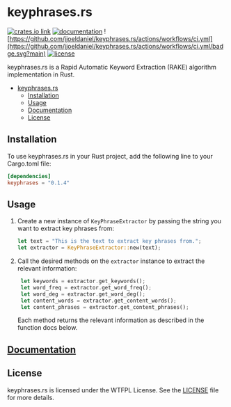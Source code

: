 # keyphrases.rs

[![crates.io link](https://shields.io/crates/v/keyphrases)](https://crates.io/crates/keyphrases) [![documentation](https://img.shields.io/docsrs/keyphrases)](https://docs.rs/keyphrases/) ![https://github.com/jjoeldaniel/keyphrases.rs/actions/workflows/ci.yml](https://github.com/jjoeldaniel/keyphrases.rs/actions/workflows/ci.yml/badge.svg?main) [![license](https://img.shields.io/crates/l/keyphrases)](https://github.com/jjoeldaniel/keyphrases.rs/blob/main/LICENSE)

keyphrases.rs is a Rapid Automatic Keyword Extraction (RAKE) algorithm implementation in Rust.

- [keyphrases.rs](#keyphrasesrs)
  - [Installation](#installation)
  - [Usage](#usage)
  - [Documentation](#documentation)
  - [License](#license)

## Installation

To use keyphrases.rs in your Rust project, add the following line to your Cargo.toml file:

```toml
[dependencies]
keyphrases = "0.1.4"
```

## Usage

1. Create a new instance of `KeyPhraseExtractor` by passing the string you want to extract key phrases from:

   ```rust
   let text = "This is the text to extract key phrases from.";
   let extractor = KeyPhraseExtractor::new(text);
   ```

2. Call the desired methods on the `extractor` instance to extract the relevant information:

   ```rust
    let keywords = extractor.get_keywords();
    let word_freq = extractor.get_word_freq();
    let word_deg = extractor.get_word_deg();
    let content_words = extractor.get_content_words();
    let content_phrases = extractor.get_content_phrases();
   ```

   Each method returns the relevant information as described in the function docs below.

## [Documentation](https://docs.rs/keyphrases/latest/keyphrases/struct.KeyPhraseExtractor.html)

## License

keyphrases.rs is licensed under the WTFPL License. See the [LICENSE](https://github.com/jjoeldaniel/keyphrases.rs/blob/main/LICENSE) file for more details.
